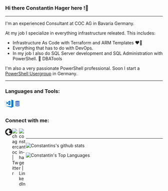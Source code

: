 ### Hi there Constantin Hager here !👋

---

I'm an experienced Consultant at COC AG in Bavaria Germany.

At my job I specialize in everything infrastructure releated. This includes:

- Infrastructure As Code with Terraform and ARM Templates ❤💖
- Everything that has to do with DevOps.
- In my job I also do SQL Server development and SQL Administration with PowerShell. 💖 DBATools

I'm also a very passionate PowerShell professional. Soon I start a [PowerShell Usergroup](https://www.meetup.com/de-DE/PowerShell-UserGroup-Inn-Salzach/) in Germany.

---

### Languages and Tools:

<img align="left" alt="Visual Studio Code" width="26px" src="https://raw.githubusercontent.com/github/explore/80688e429a7d4ef2fca1e82350fe8e3517d3494d/topics/visual-studio-code/visual-studio-code.png" />
<img align="left" alt="SQL" width="26px" src="https://raw.githubusercontent.com/github/explore/80688e429a7d4ef2fca1e82350fe8e3517d3494d/topics/sql/sql.png" />

<br />
<br />

### Connect with me:

[<img align="left" alt="the-itguy" width="22px" src="https://raw.githubusercontent.com/iconic/open-iconic/master/svg/globe.svg" />][website]
[<img align="left" alt="chagercoc | Twitter" width="22px" src="https://cdn.jsdelivr.net/npm/simple-icons@v3/icons/twitter.svg" />][twitter]
[<img align="left" alt="constantin-hager | LinkedIn" width="22px" src="https://cdn.jsdelivr.net/npm/simple-icons@v3/icons/linkedin.svg" />][linkedin]

<br />

---

![Constantins's github stats](https://github-readme-stats.vercel.app/api?username=constantinhager&show_icons=true)

![Constantin's Top Languages](https://github-readme-stats.vercel.app/api/top-langs/?username=constantinhager&layout=compact)

[website]: https://the-itguy.de/
[twitter]: https://twitter.com/chagerCOC
[linkedin]: https://www.linkedin.com/in/constantin-hager-456ba615a/
